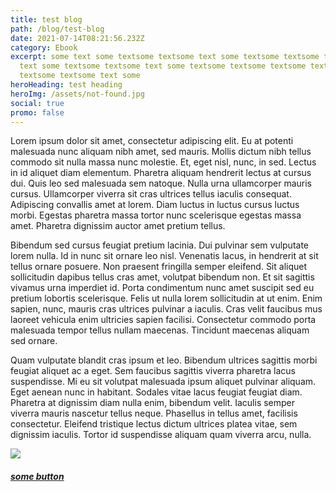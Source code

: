 ```yaml
---
title: test blog
path: /blog/test-blog
date: 2021-07-14T08:21:56.232Z
category: Ebook
excerpt: some text some textsome textsome text some textsome textsome textsome
  text some textsome textsome text some textsome textsome textsome text some
  textsome textsome text some
heroHeading: test heading
heroImg: /assets/not-found.jpg
social: true
promo: false
---
```

Lorem ipsum dolor sit amet, consectetur adipiscing elit. Eu at potenti malesuada nunc aliquam nibh amet, sed mauris. Mollis dictum nibh tellus commodo sit nulla massa nunc molestie. Et, eget nisl, nunc, in sed. Lectus in id aliquet diam elementum. Pharetra aliquam hendrerit lectus at cursus dui. Quis leo sed malesuada sem natoque. Nulla urna ullamcorper mauris cursus. Ullamcorper viverra sit cras ultrices tellus iaculis consequat. Adipiscing convallis amet at lorem. Diam luctus in luctus cursus luctus morbi. Egestas pharetra massa tortor nunc scelerisque egestas massa amet. Pharetra dignissim auctor amet pretium tellus.

Bibendum sed cursus feugiat pretium lacinia. Dui pulvinar sem vulputate lorem nulla. Id in nunc sit ornare leo nisl. Venenatis lacus, in hendrerit at sit tellus ornare posuere. Non praesent fringilla semper eleifend. Sit aliquet sollicitudin dapibus tellus cras amet, volutpat bibendum non. Et sit sagittis vivamus urna imperdiet id. Porta condimentum nunc amet suscipit sed eu pretium lobortis scelerisque. Felis ut nulla lorem sollicitudin at ut enim. Enim sapien, nunc, mauris cras ultrices pulvinar a iaculis. Cras velit faucibus mus laoreet vehicula enim ultricies sapien facilisi. Consectetur commodo porta malesuada tempor tellus nullam maecenas. Tincidunt maecenas aliquam sed ornare.

Quam vulputate blandit cras ipsum et leo. Bibendum ultrices sagittis morbi feugiat aliquet ac a eget. Sem faucibus sagittis viverra pharetra lacus suspendisse. Mi eu sit volutpat malesuada ipsum aliquet pulvinar aliquam. Eget aenean nunc in habitant. Sodales vitae lacus feugiat feugiat diam. Pharetra at dignissim diam nulla enim, bibendum velit. Iaculis semper viverra mauris nascetur tellus neque. Phasellus in tellus amet, facilisis consectetur. Eleifend tristique lectus dictum ultrices platea vitae, sem dignissim iaculis. Tortor id suspendisse aliquam quam viverra arcu, nulla.

![](/assets/changing-world-of-rental-property-pet-damage.jpg)

###### **[some button](/asdasdasdasd)**